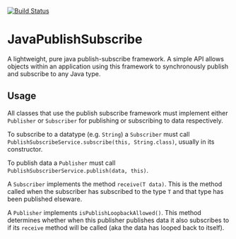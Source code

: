 [![Build Status](https://travis-ci.org/hs750/JavaPublishSubscribe.svg?branch=master)](https://travis-ci.org/hs750/JavaPublishSubscribe)

# JavaPublishSubscribe

A lightweight, pure java publish-subscribe framework. A simple API allows objects within an application using this framework to synchronously publish and subscribe to any Java type. 

## Usage
All classes that use the publish subscribe framework must implement either `Publisher` or `Subscriber` for publishing or subscribing to data respectively.

To subscribe to a datatype (e.g. `String`) a `Subscriber` must call `PublishSubscribeService.subscribe(this, String.class)`, usually in its constructor.

To publish data a `Publisher` must call `PublishSubscriberService.publish(data, this)`.

A `Subscriber` implements the method `receive(T data)`. This is the method called when the subscriber has subscribed to the type `T` and that type has been published elseware.

A `Publisher` implements `isPublishLoopbackAllowed()`. This method determines whether when this publisher publishes data it also subscribes to if its `receive` method will be called (aka the data has looped back to itself).

